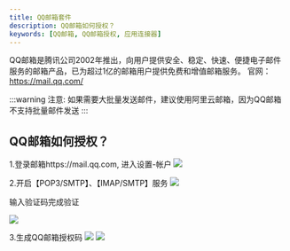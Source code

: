```yaml
---
title: QQ邮箱套件
description: QQ邮箱如何授权？
keywords: [QQ邮箱, QQ邮箱授权, 应用连接器]
---
```


QQ邮箱是腾讯公司2002年推出，向用户提供安全、稳定、快速、便捷电子邮件服务的邮箱产品，已为超过1亿的邮箱用户提供免费和增值邮箱服务。 官网：https://mail.qq.com/

:::warning
注意: 如果需要大批量发送邮件，建议使用阿里云邮箱，因为QQ邮箱不支持批量邮件发送
:::

## QQ邮箱如何授权？
1.登录邮箱https://mail.qq.com, 进入设置-帐户
![](/juggle/images/suite/qqEmail_1.png)

2.开启【POP3/SMTP】、【IMAP/SMTP】服务
![](/juggle/images/suite/qqEmail_2.png)

输入验证码完成验证

![](/juggle/images/suite/qqEmail_3.png)

3.生成QQ邮箱授权码
![](/juggle/images/suite/qqEmail_4.png)
![](/juggle/images/suite/qqEmail_5.png)

